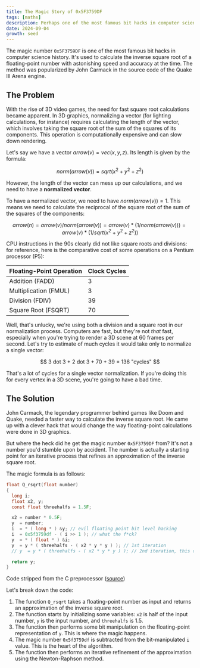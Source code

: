 ```yaml
---
title: The Magic Story of 0x5F3759DF
tags: [maths]
description: Perhaps one of the most famous bit hacks in computer science history, the magic number 0x5F3759DF is used to calculate the inverse square root of a floating-point number.
date: 2024-09-04
growth: seed
---
```


The magic number `0x5F3759DF` is one of the most famous bit hacks in computer science history. It's used to calculate the inverse square root of a floating-point number with astonishing speed and accuracy at the time. The method was popularized by John Carmack in the source code of the Quake III Arena engine.

## The Problem

With the rise of 3D video games, the need for fast square root calculations became apparent. In 3D graphics, normalizing a vector (for lighting calculations, for instance) requires calculating the length of the vector, which involves taking the square root of the sum of the squares of its components. This operation is computationally expensive and can slow down rendering.

Let's say we have a vector $arrow(v) = vec(x,y,z)$. Its length is given by the formula:

$$
norm(arrow(v)) = sqrt(x^2 + y^2 + z^2)
$$

However, the length of the vector can mess up our calculations, and we need to have a **normalized vector**.

To have a normalized vector, we need to have $norm(arrow(v)) = 1$. This means we need to calculate the reciprocal of the square root of the sum of the squares of the components:

$$
arrow(n) = arrow(v) / norm(arrow(v)) = arrow(v) * (1 / norm(arrow(v))) = arrow(v) * (1 / sqrt(x^2 + y^2 + z^2))
$$

CPU instructions in the 90s clearly did not like square roots and divisions: for reference, here is the comparative cost of some operations on a Pentium processor (P5):

| **Floating-Point Operation** | **Clock Cycles** |
| ---------------------------- | ---------------- |
| Addition (FADD)              | 3                |
| Multiplication (FMUL)        | 3                |
| Division (FDIV)              | 39               |
| Square Root (FSQRT)          | 70               |

Well, that's unlucky, we're using both a division and a square root in our normalization process. Computers are fast, but they're not *that* fast, especially when you're trying to render a 3D scene at 60 frames per second. Let's try to estimate of much cycles it would take only to normalize a single vector:

$$ 
3 dot 3 + 2 dot 3 + 70 + 39 = 136 "cycles"
$$

That's a lot of cycles for a single vector normalization. If you're doing this for every vertex in a 3D scene, you're going to have a bad time.

## The Solution

John Carmack, the legendary programmer behind games like Doom and Quake, needed a faster way to calculate the inverse square root. He came up with a clever hack that would change the way floating-point calculations were done in 3D graphics.

But where the heck did he get the magic number `0x5F3759DF` from? It's not a number you'd stumble upon by accident. The number is actually a starting point for an iterative process that refines an approximation of the inverse square root.

The magic formula is as follows:

```c
float Q_rsqrt(float number)
{
  long i;
  float x2, y;
  const float threehalfs = 1.5F;

  x2 = number * 0.5F;
  y  = number;
  i  = * ( long * ) &y; // evil floating point bit level hacking
  i  = 0x5f3759df - ( i >> 1 ); // what the f*ck?
  y  = * ( float * ) &i;
  y  = y * ( threehalfs - ( x2 * y * y ) ); // 1st iteration
  // y  = y * ( threehalfs - ( x2 * y * y ) ); // 2nd iteration, this can be removed

  return y;
}
```
<figcaption>
Code stripped from the C preprocessor (<a href="https://web.archive.org/web/20170729072505/https://github.com/id-Software/Quake-III-Arena/blob/master/code/game/q_math.c#L552">source</a>)
</figcaption>

Let's break down the code:

1. The function `Q_rsqrt` takes a floating-point number as input and returns an approximation of the inverse square root.
2. The function starts by initializing some variables: `x2` is half of the input number, `y` is the input number, and `threehalfs` is 1.5.
3. The function then performs some bit manipulation on the floating-point representation of `y`. This is where the magic happens.
4. The magic number `0x5f3759df` is subtracted from the bit-manipulated `i` value. This is the heart of the algorithm.
5. The function then performs an iterative refinement of the approximation using the Newton-Raphson method.

